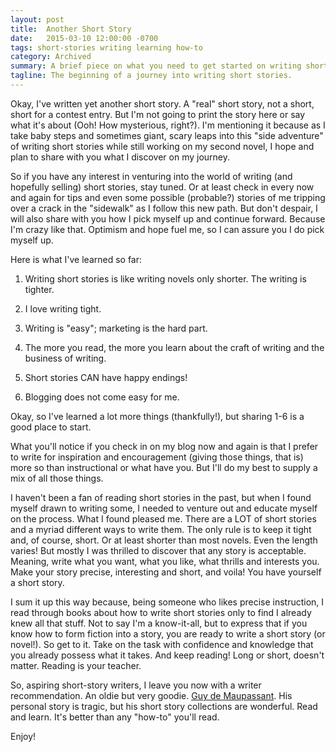 ```yaml
---
layout: post
title:  Another Short Story
date:   2015-03-10 12:00:00 -0700
tags: short-stories writing learning how-to
category: Archived
summary: A brief piece on what you need to get started on writing short, fictional stories. It's easier than you think.
tagline: The beginning of a journey into writing short stories.
---
```


Okay, I've written yet another short story. A "real" short story, not a short, short for a contest entry. But I'm not going to print the story here or say what it's about (Ooh! How mysterious, right?). I'm mentioning it because as I take baby steps and sometimes giant, scary leaps into this "side adventure" of writing short stories while still working on my second novel, I hope and plan to share with you what I discover on my journey.

So if you have any interest in venturing into the world of writing (and hopefully selling) short stories, stay tuned. Or at least check in every now and again for tips and even some possible (probable?) stories of me tripping over a crack in the "sidewalk" as I follow this new path. But don't despair, I will also share with you how I pick myself up and continue forward. Because I'm crazy like that. Optimism and hope fuel me, so I can assure you I do pick myself up.

Here is what I've learned so far:

1. Writing short stories is like writing novels only shorter. The writing is tighter.

2. I love writing tight.

3. Writing is "easy"; marketing is the hard part.

4. The more you read, the more you learn about the craft of writing and the business of writing.

5. Short stories CAN have happy endings!

6. Blogging does not come easy for me.

Okay, so I've learned a lot more things (thankfully!), but sharing 1-6 is a good place to start.

What you'll notice if you check in on my blog now and again is that I prefer to write for inspiration and encouragement (giving those things, that is) more so than instructional or what have you. But I'll do my best to supply a mix of all those things.

I haven't been a fan of reading short stories in the past, but when I found myself drawn to writing some, I needed to venture out and educate myself on the process. What I found pleased me. There are a LOT of short stories and a myriad different ways to write them. The only rule is to keep it tight and, of course, short. Or at least shorter than most novels. Even the length varies! But mostly I was thrilled to discover that any story is acceptable. Meaning, write what you want, what you like, what thrills and interests you. Make your story precise, interesting and short, and voila! You have yourself a short story.

I sum it up this way because, being someone who likes precise instruction, I read through books about how to write short stories only to find I already knew all that stuff. Not to say I'm a know-it-all, but to express that if you know how to form fiction into a story, you are ready to write a short story (or novel!). So get to it. Take on the task with confidence and knowledge that you already possess what it takes. And keep reading! Long or short, doesn't matter. Reading is your teacher.

So, aspiring short-story writers, I leave you now with a writer recommendation. An oldie but very goodie. [Guy de Maupassant](http://americanliterature.com/author/guy-de-maupassant/bio-books-stories). His personal story is tragic, but his short story collections are wonderful. Read and learn. It's better than any "how-to" you'll read.

Enjoy!